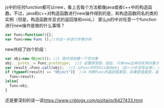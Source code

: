 ﻿js中的任何function都可以new，看上去每个方法都像java或者c++中的构造函数。不过，java和c++对构造函数进行new操作得到的是，和构造函数同名的类的实例（但是，构造函数并显式的返回值和void。）
那么js的中对任意一个function进行new操作是做的什么事情？
```js
var Func=function(){};
var func=new Func ();//对这一步进行步骤分析
```
new共经了四个阶段： 
```js
var obj=new Object(); //1 隐式地创建一个空对象
obj.__proto__= Func.prototype;  //2 设置原型链，因此，只有new出来的实例对象才有prototype属性，类本身不包含prototype属性
var result =Func.call(obj);  //3 让Func中的this指向obj（这一小步没写出来），并执行Func的函数体。
if (typeof(result) == "Object"){  //4 判断Func的返回值类型，如果是值类型，返回obj。如果是引用类型，就返回这个引用类型的对象。
  func=result;
}else{
  func=obj;
}
```
还是要深刻的读一读<https://www.cnblogs.com/pizitai/p/6427433.html>
